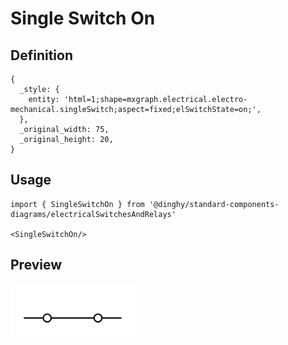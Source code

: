 # Single Switch On

## Definition

```
{
  _style: { 
    entity: 'html=1;shape=mxgraph.electrical.electro-mechanical.singleSwitch;aspect=fixed;elSwitchState=on;',
  },
  _original_width: 75,
  _original_height: 20,
}
```

## Usage

```
import { SingleSwitchOn } from '@dinghy/standard-components-diagrams/electricalSwitchesAndRelays'

<SingleSwitchOn/>
```

## Preview

<img src="./single-switch-on.png" width="200"/>
